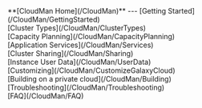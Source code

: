 <div class='linkbox'>
**[CloudMan Home](/CloudMan)**
---
[Getting Started](/CloudMan/GettingStarted)<br />
[Cluster Types](/CloudMan/ClusterTypes)<br />
[Capacity Planning](/CloudMan/CapacityPlanning)<br />
[Application Services](/CloudMan/Services)<br />
[Cluster Sharing](/CloudMan/Sharing)<br />
[Instance User Data](/CloudMan/UserData)<br />
[Customizing](/CloudMan/CustomizeGalaxyCloud)<br />
[Building on a private cloud](/CloudMan/Building)<br />
[Troubleshooting](/CloudMan/Troubleshooting)<br />
[FAQ](/CloudMan/FAQ)<br />
</div>
